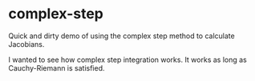 # complex-step
Quick and dirty demo of using the complex step method to calculate Jacobians.

I wanted to see how complex step integration works. It works as long as Cauchy-Riemann is satisfied.
